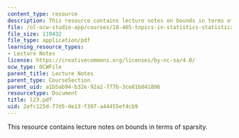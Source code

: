 ```yaml
---
content_type: resource
description: This resource contains lecture notes on bounds in terms of sparsity.
file: /ol-ocw-studio-app/courses/18-465-topics-in-statistics-statistical-learning-theory-spring-2007/2efc125d77d5de13f397a44455ef4cb9_l23.pdf
file_size: 119432
file_type: application/pdf
learning_resource_types:
- Lecture Notes
license: https://creativecommons.org/licenses/by-nc-sa/4.0/
ocw_type: OCWFile
parent_title: Lecture Notes
parent_type: CourseSection
parent_uid: a1b5ab94-b32e-92a2-777b-3ce81b841896
resourcetype: Document
title: l23.pdf
uid: 2efc125d-77d5-de13-f397-a44455ef4cb9
---
```

This resource contains lecture notes on bounds in terms of sparsity.